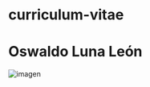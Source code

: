 # curriculum-vitae
# Oswaldo Luna León 
![imagen](https://user-images.githubusercontent.com/111943025/186324926-cad1ed13-b0c6-4883-af6e-e59550462513.png)
